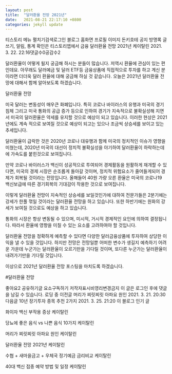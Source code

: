 ```yaml
---
layout: post
title:  "달러환율 전망 2021년"
date:   2021-08-21 22:17:10 +0800
categories: jekyll update
---
```

티스토리 메뉴 펼치기검색로그인
블로그 홈화면
프로필 이미지
돈키호테
공지
방명록
글쓰기, 알림, 통계 확인은 티스토리앱에서
금융
달러환율 전망 2021년
케이탈린
2021. 3. 22. 22:16댓글수0공감수2

 

달러환율이 어떻게 될지 궁금해 하시는 분들이 많습니다. 저역시 환율에 관심이 있는 편인데요. 아무래도 달러예금 및 달러 ETF등 금융상품에 직접적으로 투자를 하고 계신 분이라면 더더욱 달러 환율에 대해 궁금해 하실 것 같습니다. 오늘은 2021년 달러환율 전망에 대해서 함께 알아보도록 하겠습니다. 

 

달러환율 전망
 

 

 

미국 달러는 변동성이 매우큰 화폐입니다. 특히 코로나 바이러스의 유행과 미국의 경기 침체 그리고 미국 통화의 공급 증가 등으로 인하여 경기가 지속적으로 불확실성해 지면서 미국의 달러환율은 약세를 유지할 것으로 예상이 되고 있습니다. 이러한 현상은 2021년에도 계속 적으로 보여질 것으로 예상이 되고는 있으나 조금씩 상승세를 보이고 있는 추세입니다.

 

달러환율이 급락한 것은 2020년 코로나 대유행과 함께 미국의 정치적인 이슈가 영향을 미쳤는데, 2020년 미국의 대선이 정치적 불확실성을 야기하여 달러환율이 하락하는데에 가속도를 붙힌것으로 보여집니다.

 

만약 코로나 바이러스가 백신이 성공적으로 투여되어 경제활동을 원활하게 재개할 수 있다면, 미국의 경제 시장은 순조롭게 돌아갈 것이며, 정치적 위험요소가 줄어들게되어 경제가 회복될 것이라는 전망입니다. 올해들어 40원 가량 오른 환율은 미국의 코로나19 백신보급에 따른 경기회복의 기대감이 작용한 것으로 보여집니다. 

 



 

 

이렇게 달러환율 전망이 지속적인 상승세를 보일것인가에 대하여 전문가들은 2분기에는 강세가 한풀 꺾일 것이라는 달러환율 전망을 하고 있습니다. 또한 하반기에는 원화의 강세가 보여질 것으로도 예상을 하고 있습니다.

 

통화의 시장은 항상 변동될 수 있으며, 미시적, 거시적 경제적인 요인에 의하여 결정됩니다. 따라서 환율에 영향을 미칠 수 있는 요소를 고려하여야 할 것입니다. 

 

달러환율 전망을 정확하게 예측할 수 있다면 다양한 달러금융상품에 투자하여 상당한 이익을 낼 수 있을 것입니다. 하지만 전망은 전망일뿐 어떠한 변수가 생길지 예측하기 어려운 가운데 누군가는 달러환율이 오르기만을 기다릴 것이며, 또다른 누군가는 달러환율이 내려가기만을 기다릴 것입니다. 

 

이상으로 2021년 달러환율 전망 포스팅을 마치도록 하겠습니다. 

 



 

 

 

 

 

#달러환율 전망

좋아요2
공유하기글 요소구독하기
저작자표시비영리변경금지
이 글은 로그인 후에 댓글을 남길 수 있습니다.
로딩 중
이전글
머리가 찌릿찌릿 아파요 원인
2021. 3. 21. 20:30
다음글
10년 장기투자 종목 추천 2가지
2021. 3. 25. 21:20
이 블로그 인기 글

화이자 백신 부작용 증상
케이탈린

당뇨에 좋은 음식 vs 나쁜 음식 10가지
케이탈린

머리가 찌릿찌릿 아파요 원인
케이탈린

달러환율 전망 2021년
케이탈린

수협 + 새마을금고 + 우체국 정기예금 금리비교
케이탈린

40대 백신 접종 예약 방법 및 일정
케이탈린